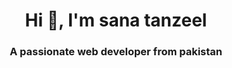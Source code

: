 <h1 align="center">Hi 👋, I'm sana tanzeel</h1>
<h3 align="center">A passionate web developer from pakistan</h3>                                                                                                                                        
<img align="right" alt="coding" width='400" src="https://user-images.githubusercontent.com/74038190/236119160-976a0405-caa7-470c-9356-16d43402ea0a.gif">

<p align="left"> <img src="https://komarev.com/ghpvc/?username=sanatanzeel&label=Profile%20views&color=0e75b6&style=flat" alt="sanatanzeel" /> </p>

- 🔭 I’m currently working on [ecomerce website](https://github.com/SanaTanzeel/Sana-Tanzeel-.git)

- 🌱 I’m currently learning **next..js**

- 👯 I’m looking to collaborate on [all projects](https://github.com/SanaTanzeel/Sana-Tanzeel-.git)

- 🤝 I’m looking for help with [new frame work](https://github.com/SanaTanzeel/Sana-Tanzeel-.git)

- 👨‍💻 All of my projects are available at [https://github.com/SanaTanzeel/Sana-Tanzeel-.git](https://github.com/SanaTanzeel/Sana-Tanzeel-.git)

- 📝 I regularly write articles on [https://github.com/SanaTanzeel/Sana-Tanzeel-.git](https://github.com/SanaTanzeel/Sana-Tanzeel-.git)

- 💬 Ask me about **next..js**

- 📫 How to reach me **ta7257788@gmail.com**

- 📄 Know about my experiences [https://github.com/SanaTanzeel/Sana-Tanzeel-.git](https://github.com/SanaTanzeel/Sana-Tanzeel-.git)

<h3 align="left">Connect with me:</h3>
<p align="left">
<a href="https://fb.com/tanzeel ahmad" target="blank"><img align="center" src="https://raw.githubusercontent.com/rahuldkjain/github-profile-readme-generator/master/src/images/icons/Social/facebook.svg" alt="tanzeel ahmad" height="30" width="40" /></a>
<a href="https://instagram.com/sana tanzeel" target="blank"><img align="center" src="https://raw.githubusercontent.com/rahuldkjain/github-profile-readme-generator/master/src/images/icons/Social/instagram.svg" alt="sana tanzeel" height="30" width="40" /></a>
</p>

<p><img align="left" src="https://github-readme-stats.vercel.app/api/top-langs?username=sanatanzeel&show_icons=true&locale=en&layout=compact" alt="sanatanzeel" /></p>

<p>&nbsp;<img align="center" src="https://github-readme-stats.vercel.app/api?username=sanatanzeel&show_icons=true&locale=en" alt="sanatanzeel" /></p>

<p><img align="center" src="https://github-readme-streak-stats.herokuapp.com/?user=sanatanzeel&" alt="sanatanzee																									              	
<p align="left"> <img src="https://komarev.com/ghpvc/?username=sanatanzeel&label=Profile%20views&color=0e75b6&style=flat" alt="sanatanzeel" /> </p>

- 🔭 I’m currently working on [ecomerce website](https://github.com/SanaTanzeel/Sana-Tanzeel-.git)
- 🌱 I’m currently learning **next..js**

- 👯 I’m looking to collaborate on [all projects](https://github.com/SanaTanzeel/Sana-Tanzeel-.git)

- 🤝 I’m looking for help with [new frame work](https://github.com/SanaTanzeel/Sana-Tanzeel-.git)

- 👨‍💻 All of my projects are available at [https://github.com/SanaTanzeel/Sana-Tanzeel-.git](https://github.com/SanaTanzeel/Sana-Tanzeel-.git)

- 📝 I regularly write articles on [https://github.com/SanaTanzeel/Sana-Tanzeel-.git](https://github.com/SanaTanzeel/Sana-Tanzeel-.git)

- 💬 Ask me about **next..js**

- 📫 How to reach me **ta7257788@gmail.com**

- 📄 Know about my experiences [https://github.com/SanaTanzeel/Sana-Tanzeel-.git](https://github.com/SanaTanzeel/Sana-Tanzeel-.git)

<h3 align="left">Connect with me:</h3>
<p align="left">
<a href="https://fb.com/tanzeel ahmad" target="blank"><img align="center" src="https://raw.githubusercontent.com/rahuldkjain/github-profile-readme-generator/master/src/images/icons/Social/facebook.svg" alt="tanzeel ahmad" height="30" width="40" /></a>
<a href="https://instagram.com/sana tanzeel" target="blank"><img align="center" src="https://raw.githubusercontent.com/rahuldkjain/github-profile-readme-generator/master/src/images/icons/Social/instagram.svg" alt="sana tanzeel" height="30" width="40" /></a>
</p>

<p><img align="left" src="https://github-readme-stats.vercel.app/api/top-langs?username=sanatanzeel&show_icons=true&locale=en&layout=compact" alt="sanatanzeel" /></p>

<p>&nbsp;<img align="center" src="https://github-readme-stats.vercel.app/api?username=sanatanzeel&show_icons=true&locale=en" alt="sanatanzeel" /></p>

<p><img align="center" src="https://github-readme-streak-stats.herokuapp.com/?user=sanatanzeel&" alt="sanatanzeel" /></p>
